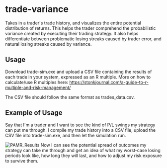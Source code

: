 # trade-variance
Takes in a trader's trade history, and visualizes the entire potential distribution of returns. This helps the trader comprehend the probabilistic variance created by executing their trading strategy. It also helps differentiate between problematic losing streaks caused by trader error, and natural losing streaks caused by variance.

## Usage
Download trade-sim.exe and upload a CSV file containing the results of each trade in your system, expressed as an R multiple. More on how to calculate/use R multiples here: https://stonkjournal.com/a-guide-to-r-multiple-and-risk-management/

The CSV file should follow the same format as trades_data.csv.

## Example of Usage 
Say that I'm a trader and I want to see the kind of P/L swings my strategy can put me through. I compile my trade history into a CSV file, upload the CSV file into trade-sim.exe, and then let the simulation run.

![PAMR_Results](https://github.com/UndauntedFish/trade-variance/assets/58181651/cbb20b43-3537-402c-91ec-13ad8c6e6369)
Now I can see the potential spread of outcomes my strategy can take me through and get an idea of what my worst-case losing periods look like, how long they will last, and how to adjust my risk exposure to survive them.
